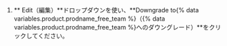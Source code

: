 1. ** Edit（編集）**ドロップダウンを使い、**Downgrade to{% data variables.product.prodname_free_team %}（{% data variables.product.prodname_free_team %}へのダウングレード）**をクリックしてください。
